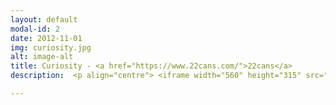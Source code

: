 ```yaml
---
layout: default
modal-id: 2
date: 2012-11-01
img: curiosity.jpg
alt: image-alt
title: Curiosity - <a href="https://www.22cans.com/">22cans</a>
description:  <p align="centre"> <iframe width="560" height="315" src="https://www.youtube.com/embed/P8Xf3bXvxOk?rel=0" frameborder="0" allow="autoplay; encrypted-media" allowfullscreen></iframe> </p> <p align="left"> The first project I worked on at 22cans was Curiosity, which received over 5 million downloads and overwhelmingly positive reviews. I was involved in all areas of development, including gameplay, network logic, UI, profiling and optimisation, IAP, and social media integration. </p> 

---
```

